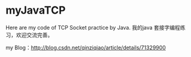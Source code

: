 # myJavaTCP
Here are my code of TCP Socket practice by Java.
我的java 套接字编程练习，欢迎交流完善。

my Blog：http://blog.csdn.net/qinziqiao/article/details/71329900
